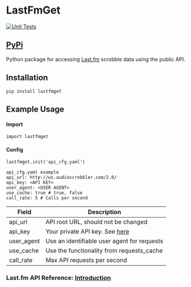# LastFmGet

[![Unit Tests](https://github.com/D3r3k23/LastFmGet/actions/workflows/test.yaml/badge.svg)](https://github.com/D3r3k23/LastFmGet/actions/workflows/test.yaml)

## [PyPi](https://pypi.org/project/lastfmget)

Python package for accessing [Last.fm](https://www.last.fm) scrobble data using the public API.


## Installation

`pip install lastfmget`


## Example Usage

#### Import

`import lastfmget`


#### Config

`lastfmget.init('api_cfg.yaml')`

```
api_cfg.yaml example
api_url: http://ws.audioscrobbler.com/2.0/
api_key: <API KEY>
user_agent: <USER AGENT>
use_cache: true # true, false
call_rate: 5 # Calls per second
```

| Field      | Description                                                               |
|------------|---------------------------------------------------------------------------|
| api_url    | API root URL, should not be changed                                       |
| api_key    | Your private API key. See [here](https://www.last.fm/api#getting-started) |
| user_agent | Use an identifiable user agent for requests                               |
| use_cache  | Use the functionality from requests_cache                                 |
| call_rate  | Max API requests per second                                               |


### Last.fm API Reference: [Introduction](https://www.last.fm/api/intro)
